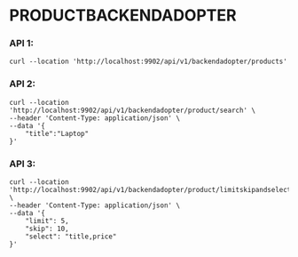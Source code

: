 # PRODUCTBACKENDADOPTER

### API 1:
```
curl --location 'http://localhost:9902/api/v1/backendadopter/products'
```

### API 2:
```
curl --location 'http://localhost:9902/api/v1/backendadopter/product/search' \
--header 'Content-Type: application/json' \
--data '{
    "title":"Laptop"
}'
```

### API 3:
```
curl --location 'http://localhost:9902/api/v1/backendadopter/product/limitskipandselectedfield' \
--header 'Content-Type: application/json' \
--data '{
    "limit": 5,
    "skip": 10,
    "select": "title,price"
}'
```
